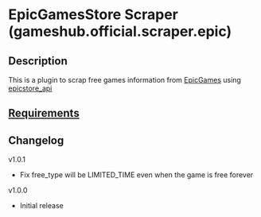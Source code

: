 # EpicGamesStore Scraper (gameshub.official.scraper.epic)

## Description
This is a plugin to scrap free games information from [EpicGames](https://store.epicgames.com/) using [epicstore_api](https://github.com/SD4RK/epicstore_api)

## [Requirements](requirements.txt)

## Changelog
v1.0.1
- Fix free_type will be LIMITED_TIME even when the game is free forever

v1.0.0
- Initial release
